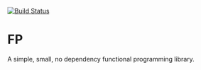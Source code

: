 [![Build Status](https://travis-ci.org/blaketarter/fp.svg?branch=master)](https://travis-ci.org/blaketarter/fp.svg?branch=master)

FP
======

A simple, small, no dependency functional programming library.
